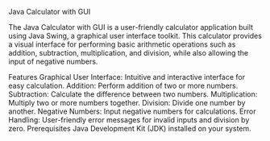 Java Calculator with GUI

The Java Calculator with GUI is a user-friendly calculator application built using Java Swing, a graphical user interface toolkit. This calculator provides a visual interface for performing basic arithmetic operations such as addition, subtraction, multiplication, and division, while also allowing the input of negative numbers.

Features
Graphical User Interface: Intuitive and interactive interface for easy calculation.
Addition: Perform addition of two or more numbers.
Subtraction: Calculate the difference between two numbers.
Multiplication: Multiply two or more numbers together.
Division: Divide one number by another.
Negative Numbers: Input negative numbers for calculations.
Error Handling: User-friendly error messages for invalid inputs and division by zero.
Prerequisites
Java Development Kit (JDK) installed on your system.

